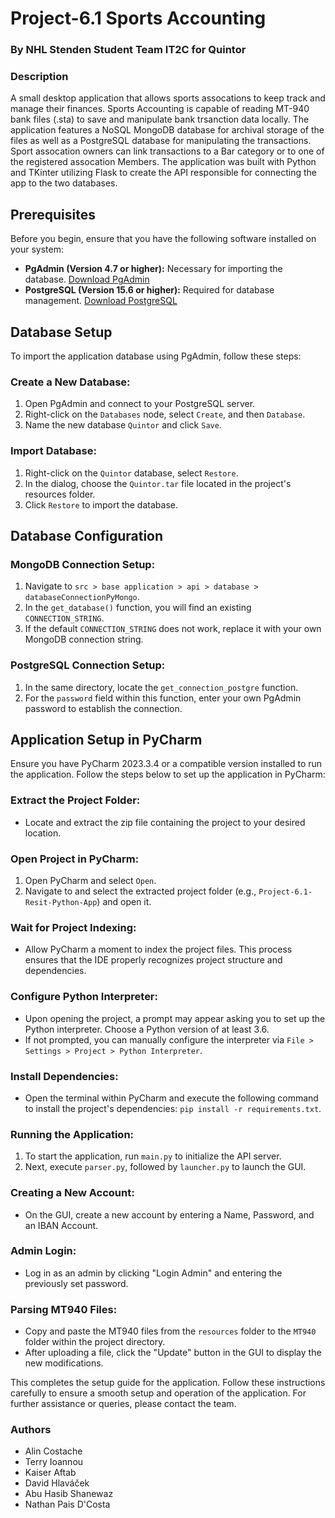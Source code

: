 # Project-6.1 Sports Accounting
### By NHL Stenden Student Team IT2C for Quintor

<h3> Description </h3>
A small desktop application that allows sports assocations to keep track and manage their finances. Sports Accounting is capable of reading MT-940 bank files (.sta) to save and manipulate bank trsanction data locally. The application features a NoSQL MongoDB database for archival storage of the files as well as a PostgreSQL database for manipulating the transactions. 
Sport assocation owners can link transactions to a Bar category or to one of the registered assocation Members.
The application was built with Python and TKinter utilizing Flask to create the API responsible for connecting the app to the two databases.


## Prerequisites

Before you begin, ensure that you have the following software installed on your system:

- **PgAdmin (Version 4.7 or higher):** Necessary for importing the database. [Download PgAdmin](https://www.pgadmin.org/download/)
- **PostgreSQL (Version 15.6 or higher):** Required for database management. [Download PostgreSQL](https://www.postgresql.org/download/)

## Database Setup

To import the application database using PgAdmin, follow these steps:

### Create a New Database:

1. Open PgAdmin and connect to your PostgreSQL server.
2. Right-click on the `Databases` node, select `Create`, and then `Database`.
3. Name the new database `Quintor` and click `Save`.

### Import Database:

1. Right-click on the `Quintor` database, select `Restore`.
2. In the dialog, choose the `Quintor.tar` file located in the project's resources folder.
3. Click `Restore` to import the database.

## Database Configuration

### MongoDB Connection Setup:

1. Navigate to `src > base application > api > database > databaseConnectionPyMongo`.
2. In the `get_database()` function, you will find an existing `CONNECTION_STRING`. 
3. If the default `CONNECTION_STRING` does not work, replace it with your own MongoDB connection string.

### PostgreSQL Connection Setup:

1. In the same directory, locate the `get_connection_postgre` function.
2. For the `password` field within this function, enter your own PgAdmin password to establish the connection.

## Application Setup in PyCharm

Ensure you have PyCharm 2023.3.4 or a compatible version installed to run the application. Follow the steps below to set up the application in PyCharm:

### Extract the Project Folder:

- Locate and extract the zip file containing the project to your desired location.

### Open Project in PyCharm:

1. Open PyCharm and select `Open`.
2. Navigate to and select the extracted project folder (e.g., `Project-6.1-Resit-Python-App`) and open it.

### Wait for Project Indexing:

- Allow PyCharm a moment to index the project files. This process ensures that the IDE properly recognizes project structure and dependencies.

### Configure Python Interpreter:

- Upon opening the project, a prompt may appear asking you to set up the Python interpreter. Choose a Python version of at least 3.6.
- If not prompted, you can manually configure the interpreter via `File > Settings > Project > Python Interpreter`.

### Install Dependencies:

- Open the terminal within PyCharm and execute the following command to install the project's dependencies: `pip install -r requirements.txt`.

### Running the Application:

1. To start the application, run `main.py` to initialize the API server.
2. Next, execute `parser.py`, followed by `launcher.py` to launch the GUI.

### Creating a New Account:

- On the GUI, create a new account by entering a Name, Password, and an IBAN Account.

### Admin Login:

- Log in as an admin by clicking "Login Admin" and entering the previously set password.

### Parsing MT940 Files:

- Copy and paste the MT940 files from the `resources` folder to the `MT940` folder within the project directory.
- After uploading a file, click the "Update" button in the GUI to display the new modifications.

This completes the setup guide for the application. Follow these instructions carefully to ensure a smooth setup and operation of the application. For further assistance or queries, please  contact the  team.

<h3> Authors </h3>
    
* Alin Costache
* Terry Ioannou
* Kaiser Aftab
* David Hlaváček
* Abu Hasib Shanewaz
* Nathan Pais D'Costa



